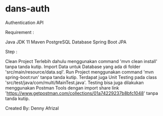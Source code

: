 # dans-auth
Authentication API

Requirement :

Java JDK 11
Maven
PostgreSQL Database
Spring Boot
JPA

Step :

Clean Project Terlebih dahulu menggunakan command 'mvn clean install' tanpa tanda kutip.
Import Data untuk Database yang ada di folder 'src/main/resource/data.sql'.
Run Project menggunakan command 'mvn spring-boot:run' tanpa tanda kutip.
Terdapat juga Unit Testing pada class 'src/test/java/com/multi/MainTest.java'.
Testing bisa juga dilakukan menggunakan Postman Tools dengan import share link 'https://www.getpostman.com/collections/01a74229237b8bfc1048' tanpa tanda kutip.

Created By: Denny Afrizal